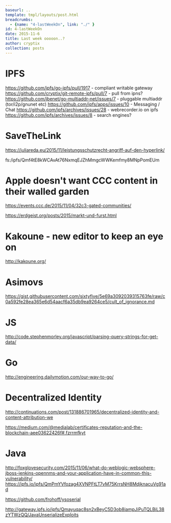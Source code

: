 ```yaml
---
baseurl: ..
template: tmpl/layouts/post.html
breadcrumbs:
  - {name: "4-lastWeekOn", link: "./" }
id: 4-lastWeekOn
date: 2015-11-6
title: Last week ooooon..?
author: cryptix
collection: posts
---
```



# IPFS


https://github.com/ipfs/go-ipfs/pull/1917 - compliant writable gateway
https://github.com/cryptix/git-remote-ipfs/pull/7 - pull from ipns?
https://github.com/jbenet/go-multiaddr-net/issues/7 - pluggable multiaddr (tor/i2p/gnunet etc)
https://github.com/ipfs/apps/issues/10 - Messaging / Chat
https://github.com/ipfs/archives/issues/28 - webrecorder.io on ipfs
https://github.com/ipfs/archives/issues/8 - search engines?

# SaveTheLink

https://juliareda.eu/2015/11/leistungsschutzrecht-angriff-auf-den-hyperlink/

fs:/ipfs/Qmf4tE8kWCAvAt76NxmqEJZhMmgcWWKemfmy8MNpPomEUm


# Apple doesn't want CCC content in their walled garden

https://events.ccc.de/2015/11/04/32c3-gated-communities/

https://erdgeist.org/posts/2015/markt-und-furst.html


# Kakoune - new editor to keep an eye on

http://kakoune.org/


# Asimovs

https://gist.githubusercontent.com/sixtyfive/5e69a3092039315763fe/raw/c0a592fe28ea365e6d54aacf6a35db9ea9264ce5/cult_of_ignorance.md


# JS

http://code.stephenmorley.org/javascript/parsing-query-strings-for-get-data/


# Go

http://engineering.dailymotion.com/our-way-to-go/

# Decentralized Identity

http://continuations.com/post/131886701965/decentralized-identity-and-content-attribution-we

https://medium.com/@medialab/certificates-reputation-and-the-blockchain-aee03622426f#.fzrrmfkyt

# Java

http://foxglovesecurity.com/2015/11/06/what-do-weblogic-websphere-jboss-jenkins-opennms-and-your-application-have-in-common-this-vulnerability/
https://ipfs.io/ipfs/QmPmYVfozag4XVNPFtLT7vM75KrrsNH8MdjknacuVg91ad


https://github.com/frohoff/ysoserial

http://gateway.ipfs.io/ipfs/Qmayuqac8sn2xBeyC5D3ob8iampJiPuTQLBiL38zYTWzQQ/JavaUnserializeExploits
